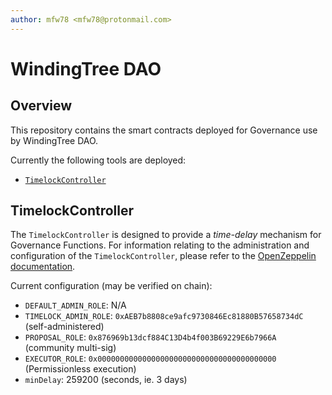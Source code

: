 ```yaml
---
author: mfw78 <mfw78@protonmail.com>
---
```


# WindingTree DAO

## Overview

This repository contains the smart contracts deployed for Governance use by WindingTree DAO.

Currently the following tools are deployed:

- [`TimelockController`](https://etherscan.io/address/0xaeb7b8808ce9afc9730846ec81880b57658734dc)

## TimelockController

The `TimelockController` is designed to provide a _time-delay_ mechanism for Governance Functions.
For information relating to the administration and configuration of the `TimelockController`,
please refer to the [OpenZeppelin documentation](https://docs.openzeppelin.com/contracts/4.x/api/governance#TimelockController).

Current configuration (may be verified on chain):

* `DEFAULT_ADMIN_ROLE`: N/A
* `TIMELOCK_ADMIN_ROLE`: `0xAEB7b8808ce9afc9730846Ec81880B57658734dC` (self-administered)
* `PROPOSAL_ROLE`: `0x876969b13dcf884C13D4b4f003B69229E6b7966A` (community multi-sig)
* `EXECUTOR_ROLE`: `0x0000000000000000000000000000000000000000` (Permissionless execution)
* `minDelay`: 259200 (seconds, ie. 3 days)
